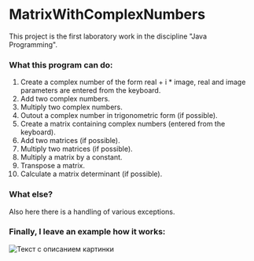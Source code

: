 # MatrixWithComplexNumbers
This project is the first laboratory work in the discipline "Java Programming".
### What this program can do:
1. Create a complex number of the form real + i * image, real and image parameters are entered from the keyboard.
2. Add two complex numbers.
3. Multiply two complex numbers.
4. Outout a complex number in trigonometric form (if possible).
5. Create a matrix containing complex numbers (entered from the keyboard).
6. Add two matrices (if possible).
7. Multiply two matrices (if possible).
8. Multiply a matrix by a constant.
9. Transpose a matrix.
10. Calculate a matrix determinant (if possible).
### What else?
Also here there is a handling of various exceptions. <br>
### Finally, I leave an example how it works:
![Текст с описанием картинки](https://drive.google.com/uc?export=download&confirm=no_antivirus&id=14lruIIy4exxKuqEzdCFiDaIgS6Wrj-Tm)
